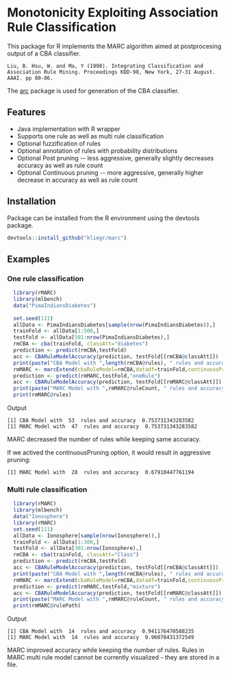 # Monotonicity Exploiting Association Rule Classification

This package for R implements the MARC algorithm aimed at postprocesing output of a CBA classifier.

 ```Liu, B. Hsu, W. and Ma, Y (1998). Integrating Classification and Association Rule Mining. Proceedings KDD-98, New York, 27-31 August. AAAI. pp 80-86.```
 
The [arc](https://github.com/kliegr/arc) package is used for generation of the CBA classifier.

## Features 
- Java implementation with R wrapper
- Supports one rule as well as multi rule classification
- Optional fuzzification of rules
- Optional annotation of rules with probability distributions
- Optional Post pruning -- less aggressive, generally slightly decreases accuracy as well as rule count
- Optional Continuous pruning -- more aggressive, generally higher decrease in accuracy as well as rule count

## Installation
Package  can be installed from the R environment using the devtools package.
```R
devtools::install_github("kliegr/marc")
```


## Examples

### One rule classification
```R
  library(rMARC)
  library(mlbench)
  data("PimaIndiansDiabetes")
  
  set.seed(111)
  allData <- PimaIndiansDiabetes[sample(nrow(PimaIndiansDiabetes)),]
  trainFold <- allData[1:500,]
  testFold <- allData[501:nrow(PimaIndiansDiabetes),]
  rmCBA <- cba(trainFold, classAtt="diabetes")
  prediction <- predict(rmCBA,testFold)
  acc <- CBARuleModelAccuracy(prediction, testFold[[rmCBA@classAtt]])
  print(paste("CBA Model with ",length(rmCBA@rules), " rules and accuracy ",acc))
  rmMARC <- marcExtend(cbaRuleModel=rmCBA,datadf=trainFold,continuousPruning=FALSE, postpruning=TRUE, fuzzification=FALSE, annotate=FALSE,ruleOutputPath="rules.xml")
  prediction <- predict(rmMARC,testFold,"oneRule")
  acc <- CBARuleModelAccuracy(prediction, testFold[[rmMARC@classAtt]])
  print(paste("MARC Model with ",rmMARC@ruleCount, " rules and accuracy ",acc))
  print(rmMARC@rules)
```

Output
```
[1] CBA Model with  53  rules and accuracy  0.753731343283582
[1] MARC Model with  47  rules and accuracy  0.753731343283582
```
MARC decreased the number of rules while keeping same accuracy.

If we actived the continuousPruning option, it would result in aggressive pruning:
```
[1] MARC Model with  28  rules and accuracy  0.67910447761194
```
### Multi rule classification
```R
  library(rMARC)
  library(mlbench)
  data("Ionosphere")
  library(rMARC)
  set.seed(111)
  allData <- Ionosphere[sample(nrow(Ionosphere)),]
  trainFold <- allData[1:300,]
  testFold <- allData[301:nrow(Ionosphere),]
  rmCBA <- cba(trainFold, classAtt="Class")
  prediction <- predict(rmCBA,testFold)
  acc <- CBARuleModelAccuracy(prediction, testFold[[rmCBA@classAtt]])
  print(paste("CBA Model with ",length(rmCBA@rules), " rules and accuracy ",acc))
  rmMARC <- marcExtend(cbaRuleModel=rmCBA,datadf=trainFold,continuousPruning=TRUE, postpruning=TRUE, fuzzification=FALSE, annotate=TRUE,ruleOutputPath="rules.xml")
  prediction <- predict(rmMARC,testFold,"mixture")
  acc <- CBARuleModelAccuracy(prediction, testFold[[rmMARC@classAtt]])
  print(paste("MARC Model with ",rmMARC@ruleCount, " rules and accuracy ",acc))
  print(rmMARC@rulePath)
```


Output
```
[1] CBA Model with  14  rules and accuracy  0.941176470588235
[1] MARC Model with  14  rules and accuracy  0.96078431372549
```

MARC improved accuracy while keeping the number of rules.
Rules in MARC multi rule model cannot be currently  visualized - they are stored in a file.
